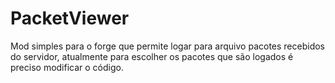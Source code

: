 # PacketViewer

Mod simples para o forge que permite logar para arquivo pacotes recebidos do servidor, atualmente para escolher os pacotes que são logados é preciso modificar o código.